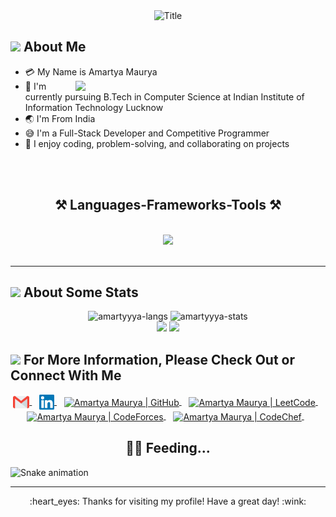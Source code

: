 <div align="center">
  <img src="https://readme-typing-svg.herokuapp.com?font=Architects+Daughter&color=%2338C2FF&size=50&center=true&vCenter=true&height=60&width=600&lines=Hello😊!!!;Welcome+to+my+profile!;I'm+Amartya+Maurya+%3C3;" alt="Title"></img>
</div>

## <img src="https://raw.githubusercontent.com/nixin72/nixin72/master/wave.gif" width="50px"></img> About Me

- :credit_card: My Name is Amartya Maurya <img src="https://i.pinimg.com/originals/df/1a/ff/df1aff8395678d11b99b575f0e3b19d5.gif" width="400" align="right"/>
- :school: I'm currently pursuing B.Tech in Computer Science at Indian Institute of Information Technology Lucknow
- :earth_asia: I'm From India
- :sweat_smile: I'm a Full-Stack Developer and Competitive Programmer
- :monocle_face: I enjoy coding, problem-solving, and collaborating on projects

<br/>
<br/>
<h2 align="center">⚒️ Languages-Frameworks-Tools ⚒️</h2>
<br/>
<div align="center">
    <img src="https://skillicons.dev/icons?i=react,nodejs,mongodb,express,bootstrap,tailwind,html,css,python,java,javascript,vscode,github,git" /><br>
</div>

<br/>
<hr/>

## <img src="https://media0.giphy.com/media/cNZqrH5IzOG0xrlWks/giphy.gif?cid=ecf05e47map255q427en9uprqc1sb0unjq5k4fnqg5pmhhs4&rid=giphy.gif&ct=s" width="50px"> About Some Stats
<div align="center">
<img height="150em" src="https://github-readme-stats.vercel.app/api/top-langs/?username=amartyyya&layout=compact&show_icon=true&theme=algolia" alt="amartyyya-langs"/>
<img height="150em" src="https://github-readme-stats.vercel.app/api/?username=amartyyya&layout=compact&show_icon=true&theme=algolia" alt="amartyyya-stats"/>
</div>
<div align="center">
  <img src="http://github-readme-streak-stats.herokuapp.com?user=amartyyya&theme=algolia&background=0d1117&hide_border=true" />
  <img src="https://activity-graph.herokuapp.com/graph?username=amartyyya&theme=react-dark"/>
</div>

## <img src='https://raw.githubusercontent.com/ShahriarShafin/ShahriarShafin/main/Assets/handshake.gif' width="80px"> For More Information, Please Check Out or Connect With Me
<p align="center">
  <a href="mailto:amartya.ouo7@gmail.com" >
    <img align="center" alt="Amartya Maurya | Gmail" width="26px" src="https://github.com/SatYu26/SatYu26/blob/master/Assets/Gmail.svg" />
  </a> &nbsp;&nbsp;
  
  <a href="https://www.linkedin.com/in/amartyyya/" target="_blank">
    <img align="center" alt="Amartya Maurya | Linkedin" width="24px" src="https://github.com/SatYu26/SatYu26/blob/master/Assets/Linkedin.svg" />
  </a> &nbsp;&nbsp;
  
  <a href="https://github.com/amartyyya" target="_blank">
    <img align="center" alt="Amartya Maurya | GitHub" width="26px" src="https://upload.wikimedia.org/wikipedia/commons/thumb/a/ae/Github-desktop-logo-symbol.svg/1024px-Github-desktop-logo-symbol.svg.png" />
  </a> &nbsp;&nbsp;
  
  <a href="https://leetcode.com/u/amartyyya/" target="_blank">
    <img align="center" alt="Amartya Maurya | LeetCode" width="24px" src="https://upload.wikimedia.org/wikipedia/commons/1/19/LeetCode_logo_black.png" />
  </a> &nbsp;&nbsp;
  
  <a href="https://codeforces.com/profile/Raul" target="_blank">
    <img align="center" alt="Amartya Maurya | CodeForces" width="24px" src="https://upload.wikimedia.org/wikipedia/commons/6/63/Codeforces_logo.svg" />
  </a> &nbsp;&nbsp;

  <a href="https://www.codechef.com/users/raowl" target="_blank">
    <img align="center" alt="Amartya Maurya | CodeChef" width="24px" src="https://upload.wikimedia.org/wikipedia/commons/b/b1/CodeChef_Logo.png" />
  </a> &nbsp;&nbsp;
</p> 

<h2 align="center"> 🧑‍💻 Feeding... </h2>

![Snake animation](https://raw.githubusercontent.com/amartyyya/amartyyya/output/github-contribution-grid-snake-dark.svg)
<hr/>

<div align="center">
  :heart_eyes: Thanks for visiting my profile! Have a great day! :wink: <br/>
</div>
